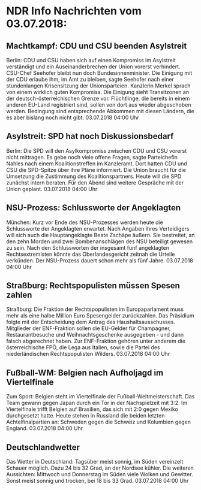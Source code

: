 # NDR Info Nachrichten vom 03.07.2018:


## Machtkampf: CDU und CSU beenden Asylstreit
Berlin: CDU und CSU haben sich auf einen Kompromiss im Asylstreit verständigt und ein Auseinanderbrechen der Union vorerst verhindert. CSU-Chef Seehofer bleibt nun doch Bundesinnenminister. Die Einigung mit der CDU erlaube ihm, im Amt zu bleiben, sagte Seehofer nach einer stundenlangen Krisensitzung der Unionsparteien. Kanzlerin Merkel sprach von einem wirklich guten Kompromiss. Die Einigung sieht Transitzonen an der deutsch-österreichischen Grenze vor. Flüchtlinge, die bereits in einem anderen EU-Land registriert sind, sollen von dort aus wieder abgeschoben werden. Bedingung sind entsprechende Abkommen mit diesen Ländern, die es aber bislang noch nicht gibt. 03.07.2018 04:00 Uhr 

## Asylstreit: SPD hat noch Diskussionsbedarf
Berlin: Die SPD will den Asylkompromiss zwischen CDU und CSU vorerst nicht mittragen. Es gebe noch viele offene Fragen, sagte Parteichefin Nahles nach einem Koalitionstreffen im Kanzleramt. Dort hatten CDU und CSU die SPD-Spitze über ihre Pläne informiert. Die Union braucht für die Umsetzung die Zustimmung des Koalitionspartners. Heute will die SPD zunächst intern beraten. Für den Abend sind weitere Gespräche mit der Union geplant. 03.07.2018 04:00 Uhr 

## NSU-Prozess: Schlussworte der Angeklagten
München: Kurz vor Ende des NSU-Prozesses werden heute die Schlussworte der Angeklagten erwartet. Nach Angaben ihres Verteidigers will sich auch die Hauptangeklagte Beate Zschäpe äußern. Sie bestreitet, an den zehn Morden und zwei Bombenanschlägen des NSU beteiligt gewesen zu sein. Nach den Schlussworten der insgesamt fünf angeklagten Rechtsextremisten könnte das Oberlandesgericht zeitnah die Urteile verkünden. Der NSU-Prozess dauert schon mehr als fünf Jahre. 03.07.2018 04:00 Uhr 

## Straßburg: Rechtspopulisten müssen Spesen zahlen
Straßburg: Die Fraktion der Rechtspopulisten im Europaparlament muss mehr als eine halbe Million Euro Spesengelder zurückzahlen. Das Präsidium folgte mit der Entscheidung dem Antrag des Haushaltsausschusses. Mitglieder der ENF-Fraktion sollen die EU-Gelder für Champagner,  Restaurantbesuche und Weihnachtsgeschenke ausgegeben - und dann falsch abgerechnet haben. Zur ENF-Fraktion gehören unter anderem die österreichische FPÖ, die Lega aus Italien, sowie die Partei des niederländischen Rechtspopulisten Wilders. 03.07.2018 04:00 Uhr 

## Fußball-WM: Belgien nach Aufholjagd im Viertelfinale
Zum Sport: Belgien steht im Viertelfinale der Fußball-Weltmeisterschaft. Das Team gewann gegen Japan durch ein Tor in der Nachspielzeit mit 3:2. Im Viertelfinale trifft Belgien auf Brasilien, das sich mit 2:0 gegen Mexiko durchgesetzt hatte. Heute stehen in Russland die beiden letzten Achtelfinalpartien an: Schweden gegen die Schweiz und Kolumbien gegen England. 03.07.2018 04:00 Uhr 

## Deutschlandwetter
Das Wetter in Deutschland:
Tagsüber meist sonnig, im Süden vereinzelt Schauer möglich. Dazu 24 bis 32 Grad, an der Nordsee kühler. Die weiteren Aussichten:
Mittwoch und Donnerstag im Süden viele Wolken und Gewitter. Sonst meist sonnig und trocken, bei 18 bis 33 Grad. 03.07.2018 04:00 Uhr 
